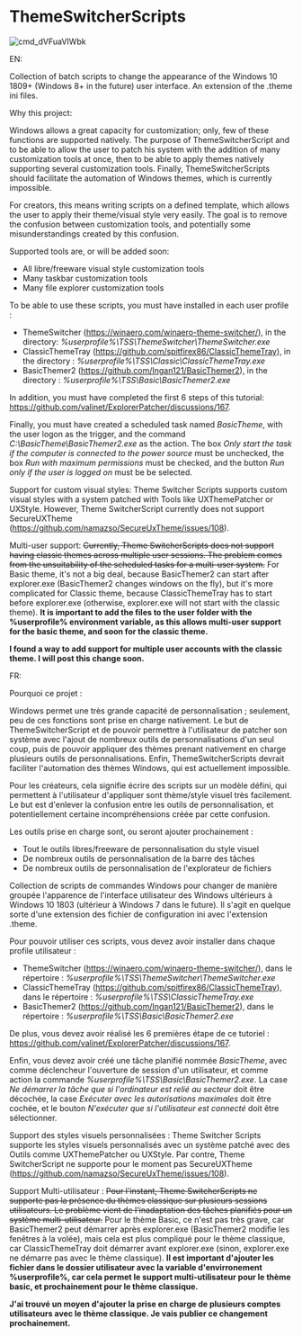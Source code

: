 # ThemeSwitcherScripts

![cmd_dVFuaVIWbk](https://user-images.githubusercontent.com/100134023/177014021-419b31c8-3530-4850-bdc6-c7009c575cad.png)

EN:

Collection of batch scripts to change the appearance of the Windows 10 1809+ (Windows 8+ in the future) user interface. An extension of the .theme ini files.

Why this project:

Windows allows a great capacity for customization; only, few of these functions are supported natively. The purpose of ThemeSwitcherScript and to be able to allow the user to patch his system with the addition of many customization tools at once, then to be able to apply themes natively supporting several customization tools.
Finally, ThemeSwitcherScripts should facilitate the automation of Windows themes, which is currently impossible.

For creators, this means writing scripts on a defined template, which allows the user to apply their theme/visual style very easily. The goal is to remove the confusion between customization tools, and potentially some misunderstandings created by this confusion.

Supported tools are, or will be added soon:
- All libre/freeware visual style customization tools
- Many taskbar customization tools
- Many file explorer customization tools

To be able to use these scripts, you must have installed in each user profile :

- ThemeSwitcher (https://winaero.com/winaero-theme-switcher/), in the directory: _%userprofile%\TSS\ThemeSwitcher\ThemeSwitcher.exe_
- ClassicThemeTray (https://github.com/spitfirex86/ClassicThemeTray), in the directory : _%userprofile%\TSS\Classic\ClassicThemeTray.exe_
- BasicThemer2 (https://github.com/Ingan121/BasicThemer2), in the directory : _%userprofile%\TSS\Basic\BasicThemer2.exe_

In addition, you must have completed the first 6 steps of this tutorial: https://github.com/valinet/ExplorerPatcher/discussions/167.

Finally, you must have created a scheduled task named _BasicTheme_, with the user logon as the trigger, and the command _C:\BasicTheme\BasicThemer2.exe_ as the action. The box _Only start the task if the computer is connected to the power source_ must be unchecked, the box _Run with maximum permissions_ must be checked, and the button _Run only if the user is logged on_ must be be selected.

Support for custom visual styles:
Theme Switcher Scripts supports custom visual styles with a system patched with Tools like UXThemePatcher or UXStyle. However, Theme SwitcherScript currently does not support SecureUXTheme (https://github.com/namazso/SecureUxTheme/issues/108).

Multi-user support:
~~Currently, Theme SwitcherScripts does not support having classic themes across multiple user sessions.
The problem comes from the unsuitability of the scheduled tasks for a multi-user system.~~ For Basic theme, it's not a big deal, because BasicThemer2 can start after explorer.exe (BasicThemer2 changes windows on the fly), but it's more complicated for Classic theme, because ClassicThemeTray has to start before explorer.exe (otherwise, explorer.exe will not start with the classic theme).
__It is important to add the files to the user folder with the %userprofile% environment variable, as this allows multi-user support for the basic theme, and soon for the classic theme.__

__I found a way to add support for multiple user accounts with the classic theme. I will post this change soon.__


FR:

Pourquoi ce projet :

Windows permet une très grande capacité de personnalisation ; seulement, peu de ces fonctions sont prise en charge nativement. Le but de ThemeSwitcherScript et de pouvoir permettre à l'utilisateur de patcher son système avec l'ajout de nombreux outils de personnalisations d'un seul coup, puis de pouvoir appliquer des thèmes prenant nativement en charge plusieurs outils de personnalisations.
Enfin, ThemeSwitcherScripts devrait faciliter l'automation des thèmes Windows, qui est actuellement impossible.

Pour les créateurs, cela signifie écrire des scripts sur un modèle défini, qui permettent à l'utilisateur d'appliquer sont thème/style visuel très facilement. Le but est d'enlever la confusion entre les outils de personnalisation, et potentiellement certaine incompréhensions créée par cette confusion.

Les outils prise en charge sont, ou seront ajouter prochainement :
- Tout le outils libres/freeware de personnalisation du style visuel
- De nombreux outils de personnalisation de la barre des tâches
- De nombreux outils de personnalisation de l'explorateur de fichiers

Collection de scripts de commandes Windows pour changer de manière groupée l'apparence de l'interface utilisateur des Windows ultérieurs à Windows 10 1803 (ultérieur à Windows 7 dans le future). Il s'agit en quelque sorte d'une extension des fichier de configuration ini avec l'extension .theme.

Pour pouvoir utiliser ces scripts, vous devez avoir installer dans chaque profile utilisateur :

- ThemeSwitcher (https://winaero.com/winaero-theme-switcher/), dans le répertoire : _%userprofile%\TSS\ThemeSwitcher\ThemeSwitcher.exe_
- ClassicThemeTray (https://github.com/spitfirex86/ClassicThemeTray), dans le répertoire : _%userprofile%\TSS\ClassicThemeTray.exe_
- BasicThemer2 (https://github.com/Ingan121/BasicThemer2), dans le répertoire : _%userprofile%\TSS\Basic\BasicThemer2.exe_

De plus, vous devez avoir réalisé les 6 premières étape de ce tutoriel : https://github.com/valinet/ExplorerPatcher/discussions/167.

Enfin, vous devez avoir créé une tâche planifié nommée _BasicTheme_, avec comme déclencheur l'ouverture de session d'un utilisateur, et comme action la commande _%userprofile%\TSS\Basic\BasicThemer2.exe_. La case _Ne démarrer la tâche que si l'ordinateur est relié au secteur_ doit être décochée, la case _Exécuter avec les autorisations maximales_ doit être cochée, et le bouton _N'exécuter que si l'utilisateur est connecté_ doit être sélectionner.

Support des styles visuels personnalisées :
Theme Switcher Scripts supporte les styles visuels personnalisés avec un système patché avec des Outils comme UXThemePatcher ou UXStyle. Par contre, Theme SwitcherScript ne supporte pour le moment pas SecureUXTheme (https://github.com/namazso/SecureUxTheme/issues/108).

Support Multi-utilisateur :
~~Pour l'instant, Theme SwitcherScripts ne supporte pas la présence du thèmes classique sur plusieurs sessions utilisateurs.
Le problème vient de l'inadaptation des tâches planifiés pour un système multi-utilisateur.~~ Pour le thème Basic, ce n'est pas très grave, car BasicThemer2 peut démarrer après explorer.exe (BasicThemer2 modifie les fenêtres à la volée), mais cela est plus compliqué pour le thème classique, car ClassicThemeTray doit démarrer avant explorer.exe (sinon, explorer.exe ne démarre pas avec le thème classique).
__Il est important d'ajouter les fichier dans le dossier utilisateur avec la variable d'envirronement %userprofile%, car cela permet le support multi-utilisateur pour le thème basic, et prochainement pour le thème classique.__

__J'ai trouvé un moyen d'ajouter la prise en charge de plusieurs comptes utilisateurs avec le thème classique. Je vais publier ce changement prochainement.__
